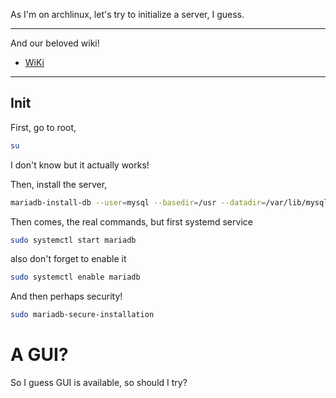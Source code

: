 As I'm on archlinux,
let's try to initialize a server, I guess.

---

And our beloved wiki!
- [WiKi](https://wiki.archlinux.org/index.php/MariaDB#Installation)

---

## Init
First, go to root,
```bash
su
```
I don't know but it actually works!
   
Then, install the server,
```bash
mariadb-install-db --user=mysql --basedir=/usr --datadir=/var/lib/mysql
```
Then comes, the real commands,
but first systemd service
```bash
sudo systemctl start mariadb
```
also don't forget to enable it
```bash
sudo systemctl enable mariadb
```

And then perhaps security!
```bash
sudo mariadb-secure-installation
```

# A GUI?
So I guess GUI is available, so should I try?